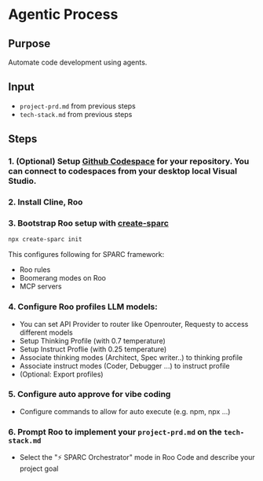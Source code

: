 # Agentic Process

## Purpose
Automate code development using agents.

## Input
* `project-prd.md` from previous steps
* `tech-stack.md` from previous steps

## Steps

### 1. (Optional) Setup [Github Codespace](https://github.com/codespaces/) for your repository. You can connect to codespaces from your desktop local Visual Studio.
### 2. Install Cline, Roo
### 3. Bootstrap Roo setup with [create-sparc](https://github.com/ruvnet/rUv-dev)

```bash
npx create-sparc init
```


This configures following for SPARC framework:

- Roo rules
- Boomerang modes on Roo
- MCP servers

### 4. Configure Roo profiles LLM models:

* You can set API Provider to router like Openrouter, Requesty to access different models
* Setup Thinking Profile (with 0.7 temperature)
* Setup Instruct Proflie (with 0.25 temperature)
* Associate thinking modes (Architect, Spec writer..) to thinking profile
* Associate instruct modes (Coder, Debugger ...) to instruct profile
* (Optional: Export profiles)

### 5. Configure auto approve for vibe coding

* Configure commands to allow for auto execute (e.g. npm, npx ...)

### 6. Prompt Roo to implement your `project-prd.md` on the `tech-stack.md` 

* Select the "⚡️ SPARC Orchestrator" mode in Roo Code and describe your project goal